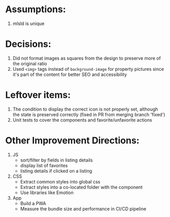 # Assumptions:
1. mlsId is unique 

# Decisions:
1. Did not format images as squares from the design to preserve more of the original ratio 
2. Used `<img>` tags instead of `background-image` for property pictures since it's part of the content for better SEO and accessibility

# Leftover items:
1. The condition to display the correct icon is not properly set, although the state is preserved correctly (fixed in PR from merging branch 'fixed')
2. Unit tests to cover the components and favorite/unfavorite actions

# Other Improvement Directions:
1. JS
    - sort/filter by fields in listing details
    - display list of favorites
    - listing details if clicked on a listing
2. CSS
    - Extract common styles into global css
    - Extract styles into a co-located folder with the component
    - Use libraries like Emotion
3. App
    - Build a PWA
    - Measure the bundle size and performance in CI/CD pipeline
